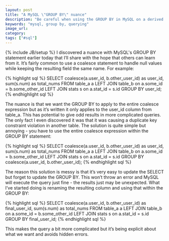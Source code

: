 ```yaml
---
layout: post
title: "A MySQL \"GROUP BY\" nuance"
description: "Be careful when using the GROUP BY in MySQL on a derived field with the same name as a column. Instead of the derived field MySQL will use the column name."
keywords: "mysql, group by, querying"
image_url:
category:
tags: ["#sql"]
---
```

{% include JB/setup %}
I discovered a nuance with MySQL's GROUP BY statement earlier today that I’ll share with the hope that others can learn from it. It’s fairly common to use a coalesce statement to handle null values while keeping the resulting field the same name. For example:

{% highlight sql %}
SELECT coalesce(a.user_id, b.other_user_id) as user_id, sum(s.num) as total_nums
FROM table_a a
LEFT JOIN table_b on a.some_id = b.some_other_id
LEFT JOIN stats s on a.stat_id = s.id
GROUP BY user_id;
{% endhighlight sql %}

The nuance is that we want the GROUP BY to apply to the entire coalesce expression but as it’s written it only applies to the user_id column from table_a. This has potential to give odd results in more complicated queries. The only fact I even discovered it was that it was causing a duplicate key constraint violation in another table. The solution is quite simple but annoying - you have to use the entire coalesce expression within the GROUP BY statement:

{% highlight sql %}
SELECT coalesce(a.user_id, b.other_user_id) as user_id, sum(s.num) as total_nums
FROM table_a a
LEFT JOIN table_b on a.some_id = b.some_other_id
LEFT JOIN stats s on a.stat_id = s.id
GROUP BY coalesce(a.user_id, b.other_user_id);
{% endhighlight sql %}

The reason this solution is messy is that it’s very easy to update the SELECT but forget to update the GROUP BY. This won’t throw an error and MySQL will execute the query just fine - the results just may be unexpected. What I’ve started doing is renaming the resulting column and using that within the GROUP BY:

{% highlight sql %}
SELECT coalesce(a.user_id, b.other_user_id) as final_user_id, sum(s.num) as total_nums
FROM table_a a
LEFT JOIN table_b on a.some_id = b.some_other_id
LEFT JOIN stats s on a.stat_id = s.id
GROUP BY final_user_id;
{% endhighlight sql %}

This makes the query a bit more complicated but it’s being explicit about what we want and avoids hidden errors.
